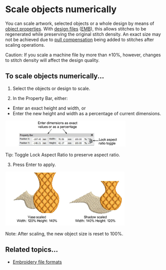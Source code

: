 # Scale objects numerically

You can scale artwork, selected objects or a whole design by means of [object properties](../../glossary/glossary). With [design files](../../glossary/glossary) ([EMB](../../glossary/glossary)), this allows stitches to be regenerated while preserving the original stitch density. An exact size may not be achieved due to [pull compensation](../../glossary/glossary) being added to stitches after scaling operations.

Caution: If you scale a machine file by more than ±10%, however, changes to stitch density will affect the design quality.

## To scale objects numerically...

1. Select the objects or design to scale.

2. In the Property Bar, either:

- Enter an exact height and width, or
- Enter the new height and width as a percentage of current dimensions.

![PropertyBar00026.png](assets/PropertyBar00026.png)

Tip: Toggle Lock Aspect Ratio to preserve aspect ratio.

3. Press Enter to apply.

![transform00029.png](assets/transform00029.png)

Note: After scaling, the new object size is reset to 100%.

## Related topics...

- [Embroidery file formats](../../Basics/basics/Embroidery_file_formats)
